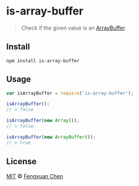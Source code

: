 # is-array-buffer

> Check if the given value is an [ArrayBuffer](https://developer.mozilla.org/en-US/docs/Web/JavaScript/Reference/Global_Objects/ArrayBuffer).


## Install

```
npm install is-array-buffer
```


## Usage

```js
var isArrayBuffer = require('is-array-buffer');

isArrayBuffer();
// > false

isArrayBuffer(new Array());
// > false

isArrayBuffer(new ArrayBuffer());
// > true
```


## License

[MIT](http://opensource.org/licenses/MIT) © [Fengyuan Chen](http://chenfengyuan.com)
